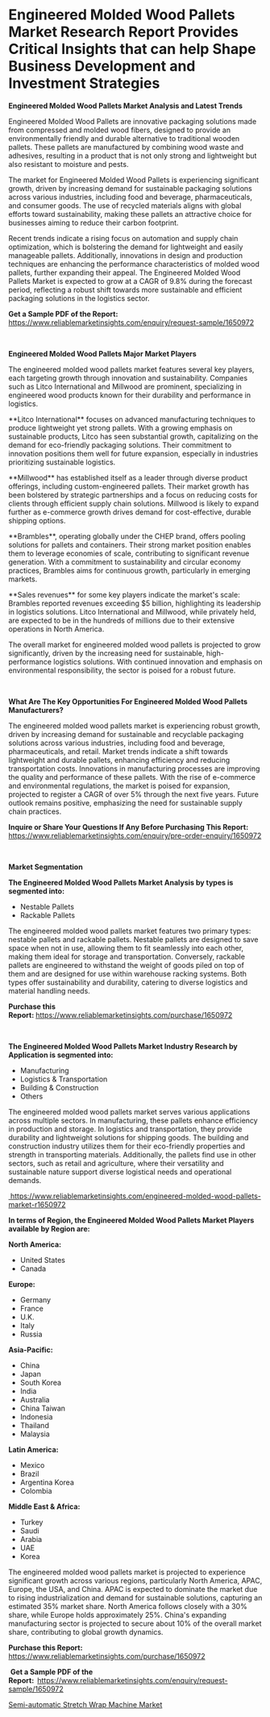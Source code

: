 <p><h1>Engineered Molded Wood Pallets Market Research Report Provides Critical Insights that can help Shape Business Development and Investment Strategies</h1></p><p><strong>Engineered Molded Wood Pallets Market Analysis and Latest Trends</strong></p>
<p><p>Engineered Molded Wood Pallets are innovative packaging solutions made from compressed and molded wood fibers, designed to provide an environmentally friendly and durable alternative to traditional wooden pallets. These pallets are manufactured by combining wood waste and adhesives, resulting in a product that is not only strong and lightweight but also resistant to moisture and pests. </p><p>The market for Engineered Molded Wood Pallets is experiencing significant growth, driven by increasing demand for sustainable packaging solutions across various industries, including food and beverage, pharmaceuticals, and consumer goods. The use of recycled materials aligns with global efforts toward sustainability, making these pallets an attractive choice for businesses aiming to reduce their carbon footprint.</p><p>Recent trends indicate a rising focus on automation and supply chain optimization, which is bolstering the demand for lightweight and easily manageable pallets. Additionally, innovations in design and production techniques are enhancing the performance characteristics of molded wood pallets, further expanding their appeal. The Engineered Molded Wood Pallets Market is expected to grow at a CAGR of 9.8% during the forecast period, reflecting a robust shift towards more sustainable and efficient packaging solutions in the logistics sector.</p></p>
<p><strong>Get a Sample PDF of the Report:&nbsp;</strong> <a href="https://www.reliablemarketinsights.com/enquiry/request-sample/1650972?utm_campaign=2885&utm_medium=2&utm_source=Github&utm_content=ia&utm_term=24032025&utm_id=engineered-molded-wood-pallets">https://www.reliablemarketinsights.com/enquiry/request-sample/1650972</a></p>
<p>&nbsp;</p>
<p><strong>Engineered Molded Wood Pallets Major Market Players</strong></p>
<p><p>The engineered molded wood pallets market features several key players, each targeting growth through innovation and sustainability. Companies such as Litco International and Millwood are prominent, specializing in engineered wood products known for their durability and performance in logistics.</p><p>**Litco International** focuses on advanced manufacturing techniques to produce lightweight yet strong pallets. With a growing emphasis on sustainable products, Litco has seen substantial growth, capitalizing on the demand for eco-friendly packaging solutions. Their commitment to innovation positions them well for future expansion, especially in industries prioritizing sustainable logistics.</p><p>**Millwood** has established itself as a leader through diverse product offerings, including custom-engineered pallets. Their market growth has been bolstered by strategic partnerships and a focus on reducing costs for clients through efficient supply chain solutions. Millwood is likely to expand further as e-commerce growth drives demand for cost-effective, durable shipping options.</p><p>**Brambles**, operating globally under the CHEP brand, offers pooling solutions for pallets and containers. Their strong market position enables them to leverage economies of scale, contributing to significant revenue generation. With a commitment to sustainability and circular economy practices, Brambles aims for continuous growth, particularly in emerging markets.</p><p>**Sales revenues** for some key players indicate the market's scale: Brambles reported revenues exceeding $5 billion, highlighting its leadership in logistics solutions. Litco International and Millwood, while privately held, are expected to be in the hundreds of millions due to their extensive operations in North America.</p><p>The overall market for engineered molded wood pallets is projected to grow significantly, driven by the increasing need for sustainable, high-performance logistics solutions. With continued innovation and emphasis on environmental responsibility, the sector is poised for a robust future.</p></p>
<p>&nbsp;</p>
<p><strong>What Are The Key Opportunities For Engineered Molded Wood Pallets Manufacturers?</strong></p>
<p><p>The engineered molded wood pallets market is experiencing robust growth, driven by increasing demand for sustainable and recyclable packaging solutions across various industries, including food and beverage, pharmaceuticals, and retail. Market trends indicate a shift towards lightweight and durable pallets, enhancing efficiency and reducing transportation costs. Innovations in manufacturing processes are improving the quality and performance of these pallets. With the rise of e-commerce and environmental regulations, the market is poised for expansion, projected to register a CAGR of over 5% through the next five years. Future outlook remains positive, emphasizing the need for sustainable supply chain practices.</p></p>
<p><strong>Inquire or Share Your Questions If Any Before Purchasing This Report:</strong> <a href="https://www.reliablemarketinsights.com/enquiry/pre-order-enquiry/1650972?utm_campaign=2885&utm_medium=2&utm_source=Github&utm_content=ia&utm_term=24032025&utm_id=engineered-molded-wood-pallets">https://www.reliablemarketinsights.com/enquiry/pre-order-enquiry/1650972</a></p>
<p>&nbsp;</p>
<p><strong>Market Segmentation</strong></p>
<p><strong>The Engineered Molded Wood Pallets Market Analysis by types is segmented into:</strong></p>
<p><ul><li>Nestable Pallets</li><li>Rackable Pallets</li></ul></p>
<p><p>The engineered molded wood pallets market features two primary types: nestable pallets and rackable pallets. Nestable pallets are designed to save space when not in use, allowing them to fit seamlessly into each other, making them ideal for storage and transportation. Conversely, rackable pallets are engineered to withstand the weight of goods piled on top of them and are designed for use within warehouse racking systems. Both types offer sustainability and durability, catering to diverse logistics and material handling needs.</p></p>
<p><strong>Purchase this Report:&nbsp;</strong><a href="https://www.reliablemarketinsights.com/purchase/1650972?utm_campaign=2885&utm_medium=2&utm_source=Github&utm_content=ia&utm_term=24032025&utm_id=engineered-molded-wood-pallets">https://www.reliablemarketinsights.com/purchase/1650972</a></p>
<p>&nbsp;</p>
<p><strong>The Engineered Molded Wood Pallets Market Industry Research by Application is segmented into:</strong></p>
<p><ul><li>Manufacturing</li><li>Logistics & Transportation</li><li>Building & Construction</li><li>Others</li></ul></p>
<p><p>The engineered molded wood pallets market serves various applications across multiple sectors. In manufacturing, these pallets enhance efficiency in production and storage. In logistics and transportation, they provide durability and lightweight solutions for shipping goods. The building and construction industry utilizes them for their eco-friendly properties and strength in transporting materials. Additionally, the pallets find use in other sectors, such as retail and agriculture, where their versatility and sustainable nature support diverse logistical needs and operational demands.</p></p>
<p><a href="https://www.reliablemarketinsights.com/engineered-molded-wood-pallets-market-r1650972?utm_campaign=2885&utm_medium=2&utm_source=Github&utm_content=ia&utm_term=24032025&utm_id=engineered-molded-wood-pallets">&nbsp;https://www.reliablemarketinsights.com/engineered-molded-wood-pallets-market-r1650972</a></p>
<p><strong>In terms of Region, the Engineered Molded Wood Pallets Market Players available by Region are:</strong></p>
<p>
    <p> <strong> North America: </strong>
        <ul>
            <li>United States</li>
            <li>Canada</li>
        </ul>
        </p> 
    <p> <strong> Europe: </strong>
        <ul>
            <li>Germany</li>
            <li>France</li>
            <li>U.K.</li>
            <li>Italy</li>
            <li>Russia</li>
        </ul>
        </p> 
    <p> <strong> Asia-Pacific: </strong>
        <ul>
            <li>China</li>
            <li>Japan</li>
            <li>South Korea</li>
            <li>India</li>
            <li>Australia</li>
            <li>China Taiwan</li>
            <li>Indonesia</li>
            <li>Thailand</li>
            <li>Malaysia</li>
        </ul>
        </p> 
    <p> <strong> Latin America: </strong>
        <ul>
            <li>Mexico</li>
            <li>Brazil</li>
            <li>Argentina Korea</li>
            <li>Colombia</li>
        </ul>
        </p> 
    <p> <strong> Middle East & Africa: </strong>
        <ul>
            <li>Turkey</li>
            <li>Saudi</li>
            <li>Arabia</li>
            <li>UAE</li>
            <li>Korea</li>
        </ul>
    </p>
    </p>
<p><p>The engineered molded wood pallets market is projected to experience significant growth across various regions, particularly North America, APAC, Europe, the USA, and China. APAC is expected to dominate the market due to rising industrialization and demand for sustainable solutions, capturing an estimated 35% market share. North America follows closely with a 30% share, while Europe holds approximately 25%. China's expanding manufacturing sector is projected to secure about 10% of the overall market share, contributing to global growth dynamics.</p></p>
<p><strong>Purchase this Report: </strong><a href="https://www.reliablemarketinsights.com/purchase/1650972?utm_campaign=2885&utm_medium=2&utm_source=Github&utm_content=ia&utm_term=24032025&utm_id=engineered-molded-wood-pallets">https://www.reliablemarketinsights.com/purchase/1650972</a></p>
<p>&nbsp;<strong>Get a Sample PDF of the Report:&nbsp;&nbsp;</strong><a href="https://www.reliablemarketinsights.com/enquiry/request-sample/1650972?utm_campaign=2885&utm_medium=2&utm_source=Github&utm_content=ia&utm_term=24032025&utm_id=engineered-molded-wood-pallets">https://www.reliablemarketinsights.com/enquiry/request-sample/1650972</a></p>
<p><strong></strong></p>
<p><p><a href="https://github.com/ajayanhaizan/Market-Research-Report-List-1/blob/main/semi-automatic-stretch-wrap-machine-market.md?utm_campaign=2885&utm_medium=2&utm_source=Github&utm_content=ia&utm_term=24032025&utm_id=engineered-molded-wood-pallets">Semi-automatic Stretch Wrap Machine Market</a></p></p>
